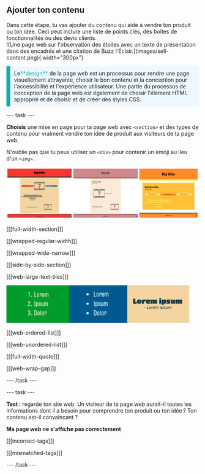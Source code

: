 ## Ajouter ton contenu

<div style="display: flex; flex-wrap: wrap">
<div style="flex-basis: 200px; flex-grow: 1; margin-right: 15px;">
Dans cette étape, tu vas ajouter du contenu qui aide à vendre ton produit ou ton idée. Ceci peut inclure une liste de points clés, des boîtes de fonctionnalités ou des devis clients. 
</div></div>

<div>
![Une page web sur l'observation des étoiles avec un texte de présentation dans des encadrés et une citation de Buzz l'Éclair.](images/sell-content.png){:width="300px"}
</div>
</div>

<p style="border-left: solid; border-width:10px; border-color: #0faeb0; background-color: aliceblue; padding: 10px;">
Le<span style="color: #0faeb0">**design**</span> de la page web est un processus pour rendre une page visuellement attrayante, choisir le bon contenu et la conception pour l'accessibilité et l'expérience utilisateur. Une partie du processus de conception de la page web est également de choisir l'élément HTML approprié et de choisir et de créer des styles CSS.  
</p>

--- task ---

**Choisis** une mise en page pour ta page web avec `<section>` et des types de contenu pour vraiment vendre ton idée de produit aux visiteurs de ta page web.

N'oublie pas que tu peux utiliser un `<div>` pour contenir un emoji au lieu d'un `<img>`.

![Un exemple de bande contenant une liste ordonnée, une liste non ordonnée et une citation.](images/example-layouts.png)

[[[full-width-section]]]

[[[wrapped-regular-width]]]

[[[wrapped-wide-narrow]]]

[[[side-by-side-section]]]

[[[web-large-text-tiles]]]

![Un exemple de bande contenant une liste ordonnée, une liste non ordonnée et une citation.](images/list-quote-example.png)

[[[web-ordered-list]]]

[[[web-unordered-list]]]

[[[full-width-quote]]]

[[[web-wrap-gap]]]

--- /task ---

--- task ---

**Test :** regarde ton site web. Un visiteur de ta page web aurait-il toutes les informations dont il a besoin pour comprendre ton produit ou ton idée ? Ton contenu est-il convaincant ?

**Ma page web ne s'affiche pas correctement**

[[[incorrect-tags]]]

[[[mismatched-tags]]]

--- /task ---

